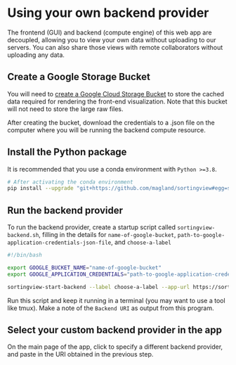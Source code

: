 # Using your own backend provider

The frontend (GUI) and backend (compute engine) of this web app are decoupled, allowing you to view your own data without uploading to our servers. You can also share those views with remote collaborators without uploading any data.

## Create a Google Storage Bucket

You will need to [create a Google Cloud Storage Bucket](https://cloud.google.com/storage/docs/creating-buckets) to store the cached data required for rendering the front-end visualization. Note that this bucket will not need to store the large raw files.

After creating the bucket, download the credentials to a .json file on the computer where you will be running the backend compute resource.

## Install the Python package

It is recommended that you use a conda environment with `Python >=3.8`.

```bash
# After activating the conda environment
pip install --upgrade "git+https://github.com/magland/sortingview#egg=sortingview&subdirectory=src/python"
```

## Run the backend provider

To run the backend provider, create a startup script called `sortingview-backend.sh`, filling in the details for `name-of-google-bucket`, `path-to-google-application-credentials-json-file`, and `choose-a-label`

```bash
#!/bin/bash

export GOOGLE_BUCKET_NAME="name-of-google-bucket"
export GOOGLE_APPLICATION_CREDENTIALS="path-to-google-application-credentials-json-file"

sortingview-start-backend --label choose-a-label --app-url https://sortingview.vercel.app
```

Run this script and keep it running in a terminal (you may want to use a tool like tmux). Make a note of the `Backend URI` as output from this program.

## Select your custom backend provider in the app

On the main page of the app, click to specify a different backend provider, and paste in the URI obtained in the previous step.
